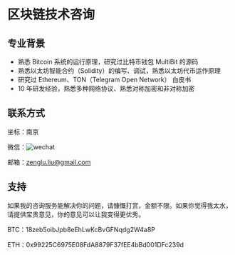 # 区块链技术咨询

## 专业背景
- 熟悉 Bitcoin 系统的运行原理，研究过比特币钱包 MultiBit 的源码
- 熟悉以太坊智能合约（Solidity）的编写、调试，熟悉以太坊代币运作原理
- 研究过 Ethereum、TON（Telegram Open Network） 白皮书
- 10 年研发经验，熟悉多种网络协议、熟悉对称加密和非对称加密

## 联系方式
坐标：南京

微信：![wechat](https://github.com/simon-liu/blockchain-consult/blob/master/images/wx.png?raw=true)

邮箱：zenglu.liu@gmail.com

## 支持
如果我的咨询服务能解决你的问题，请慷慨打赏，金额不限。如果你觉得我太水，请提供宝贵意见，你的意见可以让我变得更优秀。

BTC：18zeb5oibJpb8eEhLwKcBvGFNqdg2W4a8P

ETH：0x99225C6975E08FdA8879F37fEE4bBd001DFc239d